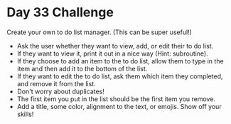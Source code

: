 # Day 33 Challenge

Create your own to do list manager. (This can be super useful!)

+ Ask the user whether they want to view, add, or edit their to do list.
+ If they want to view it, print it out in a nice way (Hint: subroutine).
+ If they choose to add an item to the to do list, allow them to type in the item and then add it to the bottom of the list.
+ If they want to edit the to do list, ask them which item they completed, and remove it from the list.
+ Don't worry about duplicates!
+ The first item you put in the list should be the first item you remove.
+ Add a title, some color, alignment to the text, or emojis. Show off your skills!
